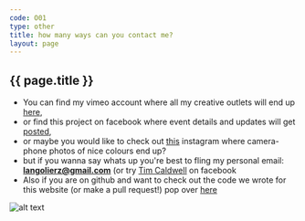```yaml
---
code: O01
type: other
title: how many ways can you contact me?
layout: page
---
```


## {{ page.title }}

- You can find my vimeo account where all my creative outlets will end up [here](https://vimeo.com/user43368831),
- or find this project on facebook where event details and updates will get [posted](https://www.facebook.com/cyberboy666/),
- or maybe you would like to check out [this](https://www.instagram.com/cyberboy666/) instagram where camera-phone photos of nice colours end up?
- but if you wanna say whats up you're best to fling my personal email: **langolierz@gmail.com** (or try [Tim Caldwell](https://www.facebook.com/tim.caldwell.10) on facebook 
- Also if you are on github and want to check out the code we wrote for this website (or make a pull request!) pop over [here](https://github.com/langolierz/langolierz.github.io)

![alt text](https://github.com/langolierz/langolierz.github.io\images\articles\other)

